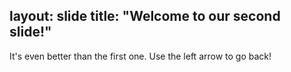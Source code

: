layout: slide
title: "Welcome to our second slide!"
---
It's even better than the first one.
Use the left arrow to go back!
